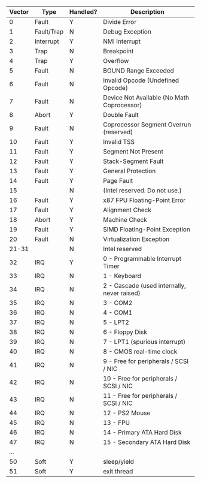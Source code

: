 Vector | Type | Handled? | Description
-------|------|----------|-------------
0 | Fault | Y | Divide Error
1 | Fault/Trap | N | Debug Exception
2 | Interrupt | Y | NMI Interrupt
3 | Trap | N | Breakpoint
4 | Trap | Y | Overflow
5 | Fault | N | BOUND Range Exceeded
6 | Fault | N | Invalid Opcode (Undefined Opcode)
7 | Fault | N | Device Not Available (No Math Coprocessor)
8 | Abort | Y | Double Fault
9 | Fault | N | Coprocessor Segment Overrun (reserved)
10 | Fault | Y | Invalid TSS
11 | Fault | Y | Segment Not Present
12 | Fault | Y | Stack-Segment Fault
13 | Fault | Y | General Protection
14 | Fault | Y | Page Fault
15 | | N | (Intel reserved. Do not use.)
16 | Fault | Y | x87 FPU Floating-Point Error
17 | Fault | Y | Alignment Check
18 | Abort | Y | Machine Check
19 | Fault | Y | SIMD Floating-Point Exception
20 | Fault | N | Virtualization Exception
21-31 | | N | Intel reserved
32 | IRQ | Y | 0 - Programmable Interrupt Timer
33 | IRQ | N | 1 - Keyboard
34 | IRQ | N | 2 - Cascade (used internally, never raised)
35 | IRQ | N | 3 - COM2
36 | IRQ | N | 4 - COM1
37 | IRQ | N | 5 - LPT2
38 | IRQ | N | 6 - Floppy Disk
39 | IRQ | N | 7 - LPT1 (spurious interrupt)
40 | IRQ | N | 8 - CMOS real-time clock
41 | IRQ | N | 9 - Free for peripherals / SCSI / NIC 
42 | IRQ | N | 10 - Free for peripherals / SCSI / NIC 
43 | IRQ | N | 11 - Free for peripherals / SCSI / NIC 
44 | IRQ | N | 12 - PS2 Mouse
45 | IRQ | N | 13 - FPU
46 | IRQ | N | 14 - Primary ATA Hard Disk 
47 | IRQ | N | 15 - Secondary ATA Hard Disk
...|||
50 | Soft | Y | sleep/yield
51 | Soft | Y | exit thread

